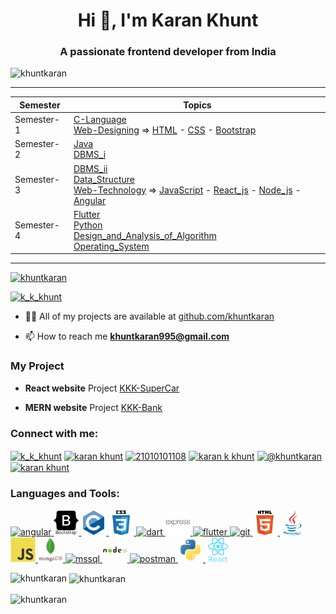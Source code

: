 <h1 align="center">Hi 👋, I'm Karan Khunt</h1>
<h3 align="center">A passionate frontend developer from India</h3>

<p align="left"> <img src="https://komarev.com/ghpvc/?username=khuntkaran&label=Profile%20views&color=0e75b6&style=flat" alt="khuntkaran" /> </p>


------------------------------------------------------------------------------------------------------------------------------------------

| Semester   | Topics                                                             |
| ----------------- | ------------------------------------------------------------------ |
| Semester-1 |[C-Language](https://github.com/khuntkaran/semester-1/tree/main/c-language) <br/>[Web-Designing](https://github.com/khuntkaran/semester-1/tree/main/web-designing) ⇒ [HTML](https://github.com/khuntkaran/semester-1/tree/main/web-designing/01_html)  - [CSS](https://github.com/khuntkaran/semester-1/tree/main/web-designing/02_css) - [Bootstrap](https://github.com/khuntkaran/semester-1/tree/main/web-designing/03_Bootstrap) |
| Semester-2 |[Java](https://github.com/khuntkaran/semester-2/tree/main/JAVA)<br/>[DBMS_i](https://github.com/khuntkaran/semester-2/tree/main/DBMS)|
| Semester-3 |[DBMS_ii](https://github.com/khuntkaran/semester-3/tree/main/DBMS)<br/>[Data_Structure](https://github.com/khuntkaran/semester-3/tree/main/Data%20Structure)<br/>[Web-Technology](https://github.com/khuntkaran/semester-3/tree/main/Web%20Technology) ⇒ [JavaScript](https://github.com/khuntkaran/semester-3/tree/main/Web%20Technology/01%20Javascript) - [React_js](https://github.com/khuntkaran/semester-3/tree/main/Web%20Technology/02%20React%20js) - [Node_js](https://github.com/khuntkaran/semester-3/tree/main/Web%20Technology/03%20Node%20js) - [Angular](https://github.com/khuntkaran/semester-3/tree/main/Web%20Technology/04%20Angular%20js)  |
| Semester-4 |[Flutter](https://github.com/khuntkaran/semester-4/tree/main/Flutter)<br/>[Python](https://github.com/khuntkaran/semester-4/tree/main/Python)<br/>[Design_and_Analysis_of_Algorithm](https://github.com/khuntkaran/semester-4/tree/main/Algorithm)<br/>[Operating_System](https://github.com/khuntkaran/semester-4/tree/main/Operating%20System)|
 
---------------------------------------------------------------------------------------------------------------------------------------------------------


<p align="left"> <a href="https://github.com/ryo-ma/github-profile-trophy"><img src="https://github-profile-trophy.vercel.app/?username=khuntkaran" alt="khuntkaran" /></a> </p>

<p align="left"> <a href="https://twitter.com/k_k_khunt" target="blank"><img src="https://img.shields.io/twitter/follow/k_k_khunt?logo=twitter&style=for-the-badge" alt="k_k_khunt" /></a> </p>

- 👨‍💻 All of my projects are available at [github.com/khuntkaran](https://github.com/khuntkaran)

- 📫 How to reach me **khuntkaran995@gmail.com**

### My Project
<!-- BLOG-POST-LIST:START -->
- **React website** Project [KKK-SuperCar](https://kkk-supercar.netlify.app/)

- **MERN website** Project [KKK-Bank](https://kkk-bank.onrender.com/)
<!-- BLOG-POST-LIST:END -->

<h3 align="left">Connect with me:</h3>
<p align="left">
<a href="https://twitter.com/k_k_khunt" target="blank"><img align="center" src="https://raw.githubusercontent.com/rahuldkjain/github-profile-readme-generator/master/src/images/icons/Social/twitter.svg" alt="k_k_khunt" height="30" width="40" /></a>
<a href="https://www.linkedin.com/in/karan-khunt-446b38222/" target="blank"><img align="center" src="https://raw.githubusercontent.com/rahuldkjain/github-profile-readme-generator/master/src/images/icons/Social/linked-in-alt.svg" alt="karan khunt" height="30" width="40" /></a>
<a href="https://codesandbox.io/u/21010101108" target="blank"><img align="center" src="https://raw.githubusercontent.com/rahuldkjain/github-profile-readme-generator/master/src/images/icons/Social/codesandbox.svg" alt="21010101108" height="30" width="40" /></a>
<a href="https://www.instagram.com/karan_k_khunt/" target="blank"><img align="center" src="https://raw.githubusercontent.com/rahuldkjain/github-profile-readme-generator/master/src/images/icons/Social/instagram.svg" alt="karan k khunt" height="30" width="40" /></a>
<a href="https://medium.com/@khuntkaran995" target="blank"><img align="center" src="https://raw.githubusercontent.com/rahuldkjain/github-profile-readme-generator/master/src/images/icons/Social/medium.svg" alt="@khuntkaran" height="30" width="40" /></a>
<a href="https://www.hackerrank.com/khuntkaran995" target="blank"><img align="center" src="https://raw.githubusercontent.com/rahuldkjain/github-profile-readme-generator/master/src/images/icons/Social/hackerrank.svg" alt="karan khunt" height="30" width="40" /></a>
</p>

<h3 align="left">Languages and Tools:</h3>
<p align="left"> <a href="https://angular.io" target="_blank" rel="noreferrer"> <img src="https://angular.io/assets/images/logos/angular/angular.svg" alt="angular" width="40" height="40"/> </a> <a href="https://getbootstrap.com" target="_blank" rel="noreferrer"> <img src="https://raw.githubusercontent.com/devicons/devicon/master/icons/bootstrap/bootstrap-plain-wordmark.svg" alt="bootstrap" width="40" height="40"/> </a> <a href="https://www.cprogramming.com/" target="_blank" rel="noreferrer"> <img src="https://raw.githubusercontent.com/devicons/devicon/master/icons/c/c-original.svg" alt="c" width="40" height="40"/> </a> <a href="https://www.w3schools.com/css/" target="_blank" rel="noreferrer"> <img src="https://raw.githubusercontent.com/devicons/devicon/master/icons/css3/css3-original-wordmark.svg" alt="css3" width="40" height="40"/> </a> <a href="https://dart.dev" target="_blank" rel="noreferrer"> <img src="https://www.vectorlogo.zone/logos/dartlang/dartlang-icon.svg" alt="dart" width="40" height="40"/> </a> <a href="https://expressjs.com" target="_blank" rel="noreferrer"> <img src="https://raw.githubusercontent.com/devicons/devicon/master/icons/express/express-original-wordmark.svg" alt="express" width="40" height="40"/> </a> <a href="https://flutter.dev" target="_blank" rel="noreferrer"> <img src="https://www.vectorlogo.zone/logos/flutterio/flutterio-icon.svg" alt="flutter" width="40" height="40"/> </a> <a href="https://git-scm.com/" target="_blank" rel="noreferrer"> <img src="https://www.vectorlogo.zone/logos/git-scm/git-scm-icon.svg" alt="git" width="40" height="40"/> </a> <a href="https://www.w3.org/html/" target="_blank" rel="noreferrer"> <img src="https://raw.githubusercontent.com/devicons/devicon/master/icons/html5/html5-original-wordmark.svg" alt="html5" width="40" height="40"/> </a> <a href="https://www.java.com" target="_blank" rel="noreferrer"> <img src="https://raw.githubusercontent.com/devicons/devicon/master/icons/java/java-original.svg" alt="java" width="40" height="40"/> </a> <a href="https://developer.mozilla.org/en-US/docs/Web/JavaScript" target="_blank" rel="noreferrer"> <img src="https://raw.githubusercontent.com/devicons/devicon/master/icons/javascript/javascript-original.svg" alt="javascript" width="40" height="40"/> </a> <a href="https://www.mongodb.com/" target="_blank" rel="noreferrer"> <img src="https://raw.githubusercontent.com/devicons/devicon/master/icons/mongodb/mongodb-original-wordmark.svg" alt="mongodb" width="40" height="40"/> </a> <a href="https://www.microsoft.com/en-us/sql-server" target="_blank" rel="noreferrer"> <img src="https://www.svgrepo.com/show/303229/microsoft-sql-server-logo.svg" alt="mssql" width="40" height="40"/> </a> <a href="https://nodejs.org" target="_blank" rel="noreferrer"> <img src="https://raw.githubusercontent.com/devicons/devicon/master/icons/nodejs/nodejs-original-wordmark.svg" alt="nodejs" width="40" height="40"/> </a> <a href="https://postman.com" target="_blank" rel="noreferrer"> <img src="https://www.vectorlogo.zone/logos/getpostman/getpostman-icon.svg" alt="postman" width="40" height="40"/> </a> <a href="https://www.python.org" target="_blank" rel="noreferrer"> <img src="https://raw.githubusercontent.com/devicons/devicon/master/icons/python/python-original.svg" alt="python" width="40" height="40"/> </a> <a href="https://reactjs.org/" target="_blank" rel="noreferrer"> <img src="https://raw.githubusercontent.com/devicons/devicon/master/icons/react/react-original-wordmark.svg" alt="react" width="40" height="40"/> </a> </p>



<p><img align="left" src="https://github-readme-stats.vercel.app/api/top-langs?username=khuntkaran&show_icons=truetheme=tokyonight&title_color=ff7800&text_color=ffffff&bg_color=000000&locale=en&layout=compact" alt="khuntkaran" /></p>

<p>&nbsp;<img align="center" src="https://github-readme-stats.vercel.app/api?username=khuntkaran&show_icons=true&title_color=ff7800&text_color=ffffff&bg_color=000000&locale=en" alt="khuntkaran" /></p>

<p><img align="center" src="https://github-readme-streak-stats.herokuapp.com/?user=khuntkaran&theme=dark" alt="khuntkaran" title_color=ff7800&text_color=ffffff&bg_color=000000 /></p>
